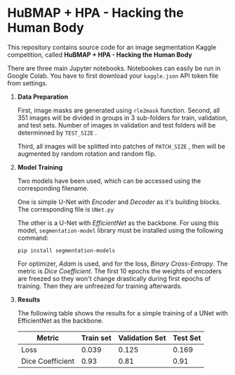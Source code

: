 # HuBMAP + HPA - Hacking the Human Body
This repository contains source code for an image segmentation Kaggle competition, called **HuBMAP + HPA - Hacking the Human Body**

There are three main Jupyter notebooks. Notebookes can easily be run in Google Colab. You have to first download your `kaggle.json` API token file from settings. 

1. **Data Preparation** 

    First, image masks are generated using `rle2mask` function. Second, all 351 images will be divided in groups in 3 sub-folders for train, validation, and test sets. Number of images in validation and test folders will be determinned by `TEST_SIZE` .

    Third, all images will be splitted into patches of `PATCH_SIZE` , then will be augmented by random rotation and random flip. 

2. **Model Training**
    
    Two models have been used, which can be accessed using the corresponding filename. 
    
    One is simple U-Net with *Encoder* and *Decoder* as it's building blocks. The corresponding file is `UNet.py`

    The other is a U-Net with *EfficientNet* as the backbone. For using this model, `segmentation-model` library must be installed using the following command:

    `pip install segmentation-models`

    For optimizer, *Adam* is used, and for the loss, *Binary Cross-Entropy*. The metric is *Dice Coefficient*. The first 10 epochs the weights of encoders are freezed so they won't change drastically during first epochs of training. Then they are unfreezed for training afterwards.

3. **Results**

    The following table shows the results for a simple training of a UNet with EfficientNet as the backbone. 

    | Metric          | Train set | Validation Set | Test Set |
    |-----------------|-----------|----------------|----------|
    | Loss            | 0.039     | 0.125          | 0.169    |
    | Dice Coefficient| 0.93      | 0.81           | 0.91     |
